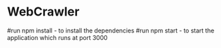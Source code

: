 # WebCrawler

#run npm install - to install the dependencies
#run npm start - to start the application which runs at port 3000
